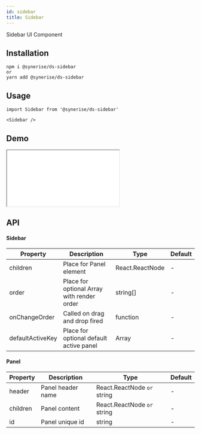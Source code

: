 ```yaml
---
id: sidebar
title: Sidebar
---
```


Sidebar UI Component

## Installation

```
npm i @synerise/ds-sidebar
or
yarn add @synerise/ds-sidebar
```

## Usage

```
import Sidebar from '@synerise/ds-sidebar'

<Sidebar />

```

## Demo

<iframe src="/storybook-static/iframe.html?id=components-sidebar--default"></iframe>

## API

#### Sidebar

| Property         | Description                                | Type            | Default |
| ---------------- | ------------------------------------------ | --------------- | ------- |
| children         | Place for Panel element                    | React.ReactNode | -       |
| order            | Place for optional Array with render order | string[]        | -       |
| onChangeOrder    | Called on drag and drop fired              | function        | -       |
| defaultActiveKey | Place for optional default active panel    | Array<string>   | -       |

#### Panel

| Property | Description       | Type                        | Default |
| -------- | ----------------- | --------------------------- | ------- |
| header   | Panel header name | React.ReactNode `or` string | -       |
| children | Panel content     | React.ReactNode `or` string | -       |
| id       | Panel unique id   | string                      | -       |

